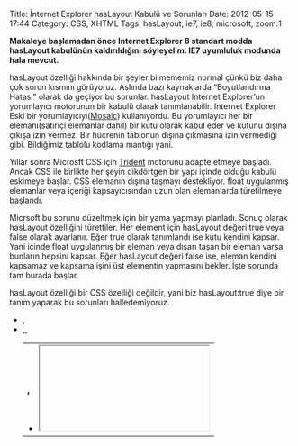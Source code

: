 Title: İnternet Explorer hasLayout Kabulü ve Sorunları 
Date: 2012-05-15 17:44
Category: CSS, XHTML
Tags: hasLayout, ie7, ie8, microsoft, zoom:1

**Makaleye başlamadan önce Internet Explorer 8 standart modda hasLayout
kabulünün kaldırıldığını söyleyelim. IE7 uyumluluk modunda hala
mevcut.**

hasLayout özelliği hakkında bir şeyler bilmememiz normal çünkü biz daha
çok sorun kısmını görüyoruz. Aslında bazı kaynaklarda “Boyutlandırma
Hatası” olarak da geçiyor bu sorunlar. hasLayout Internet Explorer’un
yorumlayıcı motorunun bir kabulü olarak tanımlanabilir. Internet
Explorer Eski bir yorumlayıcıyı([Mosaic][]) kullanıyordu. Bu yorumlayıcı
her bir elemanı(satıriçi elemanlar dahil) bir kutu olarak kabul eder ve
kutunu dışına çıkışa izin vermez. Bir hücrenin tablonun dışına çıkmasına
izin vermediği gibi. Bildiğimiz tablolu kodlama mantığı yani.

Yıllar sonra Microsft CSS için [Trident][] motorunu adapte etmeye
başladı. Ancak CSS ile birlikte her şeyin dikdörtgen bir yapı içinde
olduğu kabulü eskimeye başlar. CSS elemanın dışına taşmayı destekliyor.
float uygulanmış elemanlar veya içeriği kapsayıcısından uzun olan
elemanlarda türetilmeye başlandı.

Micrsoft bu sorunu düzeltmek için bir yama yapmayı planladı. Sonuç
olarak hasLayout özelliğini türettiler. Her element için hasLayout
değeri true veya false olarak ayarlanır. Eğer true olarak tanımlandı ise
kutu kendini kapsar. Yani içinde float uygulanmış bir eleman veya dışarı
taşan bir eleman varsa bunların hepsini kapsar. Eğer hasLayout değeri
false ise, eleman kendini kapsamaz ve kapsama işini üst elementin
yapmasını bekler. İşte sorunda tam burada başlar.

hasLayout özelliği bir CSS özelliği değildir, yani biz hasLayout:true
diye bir tanım yaparak bu sorunları halledemiyoruz.

-   [<html>][],[<body>][]
-   [<table>][],[<tr>][],[<th>][],[<td>][]
-   [<iframe>][],[<embed>][] (non-standard
    element),[<object>][],[<applet>][]
-   [<img>][]
-   [<hr>][]
-   [<input>][],[<button>][],[<select>][],[<textarea>][],[<fieldset>][],[<legend>][]
-   <marquee> (don't ever use this one, non-standard and annoying)

Etiketlerinin başlangıç hasLayout değeri true olarak geliyor.

Ayrıca bazı özellikler tanımlandığında hasLayout true olur;

-   position: absolute
-   float: left veya right
-   display: inline-block
-   width: herhangi bir değer veya auto
-   height: herhangi bir değer veya auto
-   zoom: herhangi bir değer
-   writing-mode: tb-rl

ie7 ile gelen yeni özellikler;

-   overflow: hidden veya scroll veya auto
-   overflow-x: hidden veya scroll veya auto
-   overflow-y: hidden veya scroll veya auto
-   min-width: herhangi bir değer veya auto
-   max-width: herhangi bir değer veya auto
-   min-height: herhangi bir değer veya auto
-   max-height: herhangi bir değer veya auto

Microsoft IE 8 standart modda bu sorunu çözdü.

Yukarıdaki özellikleri  atamak her zaman mümkün olmuyor ama sadece
Internet Explorer’a özel olan zoom ve writing-mode özellikleri
kullanılabilir. Tabi bu özelliklerin standartlar dahilinde değildir.

zoom özelliği sayfanın yakınlaştırmak için kullanılır. 2 değeri sayfayı
iki kat büyüterek gösterecektir. 1 değer ise sayfanın normal boyutlarda
görünmesini sağlayacaktır. zoom: 1 değeri hasLayout değerini true
yaparak bize çözüm sağlayacaktır.

Bu özellik sadece Internet Explorer için geçerlidir.

### Sonuç

Bu yazıyı yazmamdaki ana nedenlerden birisi İnternet Explorer 7’nin
yorumlayıcı motorunun ne kadar eski bir teknoloji kullandığını
göstermek. Yakın zamanda [ie6’yı öldürdük][]. Gerçi hala ie6 için kod
yazan arkadaşlar var galiba bu yönde mesajlar geliyor bana, onlar için
yapacak pek bir şeyim yok(Allah kurtarsın!). Benim sorunum ie7’nın o
kadarda masum olmadığını göstermek. ie7’nin kullanım yüzdesi
[%7(makaleyi yazdığımda idi şimdi %4,5 kadar düştü)][] civarında ve
hızla düşüyor. Normalde %5’in altına inen tarayıcıların desteğini
kaldırmakta sorun yok, tabi büyük çaplı sitelerde bu oran biraz daha
düşüyor. İnternet Explorer’ın tüm sürümleri sorunlu evet biliyorum.
İnternet Explorer desteğini tümden kaldırsak en iyisi ama bunun imkanı
yok maalesef.

Bu sene ortası veya sonuna doğru ie7 desteğini kaldıracağız inşallah.
Ancak her şey bitmiyor. CSS3’ün birçok özelliği kodlama hayatımıza
girmiş durumda ve İnternet Explorer’un mevcut sürümlerinden ie8 ve
ie9’un CSS3 desteği yok denecek kadar az. Farklı tarayıcılar için kod
yazma serüvenimiz devam edecek yani.

Bir sonraki yazım İnternet Exlorer 7’nin kaybettirdikleri olacak.

Kalın sağlıcakla

### Kaynaklar

-   [http://haslayout.net/haslayout][] (site)
-   [http://www.satzansatz.de/cssd/onhavinglayout.html][] (detaylı)
-   [http://reference.sitepoint.com/css/haslayout][]
-   [http://msdn.microsoft.com/en-us/library/bb250481(v=vs.85).aspx][]
    (detaylı, kaynağından)
-   [http://css-class.com/articles/explorer/guillotine/][] (hasLayout
    hatası)
-   [http://www.alsacreations.com/article/lire/76-haslayout-internet-explorer.html][]
    (farklı dil)
-   [http://jaspan.com/ie-inherited-margin-bug-form-elements-and-haslayout][]
    (hasLayour ve sorun)
-   [http://onwebdev.blogspot.com/2011/02/css-internet-explorer-bugs-and.html][]
    (hasLayout ve sorun)
-   [http://stackoverflow.com/questions/1794350/what-is-haslayout][]
-   [http://stackoverflow.com/search?q=hasLayout][]
-   [http://www.webmasterworld.com/forum83/6999.htm][]
-   [http://msdn.microsoft.com/en-us/library/ms533776.aspx][]

</p>

  [Mosaic]: http://en.wikipedia.org/wiki/Mosaic_web_browser
  [Trident]: http://en.wikipedia.org/wiki/Trident_(layout_engine)
  [<html>]: http://www.w3.org/TR/html401/struct/global.html#edef-HTML
  [<body>]: http://www.w3.org/TR/html401/struct/global.html#edef-BODY
  [<table>]: http://www.w3.org/TR/html401/struct/tables.html#edef-TABLE
  [<tr>]: http://www.w3.org/TR/html401/struct/tables.html#edef-TR
  [<th>]: http://www.w3.org/TR/html401/struct/tables.html#edef-TH
  [<td>]: http://www.w3.org/TR/html401/struct/tables.html#edef-TD
  [<iframe>]: http://www.w3.org/TR/html401/present/frames.html#edef-IFRAME
  [<embed>]: http://alistapart.com/articles/byebyeembed
  [<object>]: http://www.w3.org/TR/html401/struct/objects.html#edef-OBJECT
  [<applet>]: http://www.w3.org/TR/html401/struct/objects.html#edef-APPLET
  [<img>]: http://www.w3.org/TR/html401/struct/objects.html#edef-IMG
  [<hr>]: http://www.w3.org/TR/html401/present/graphics.html#edef-HR
  [<input>]: http://www.w3.org/TR/html401/interact/forms.html#edef-INPUT
  [<button>]: http://www.w3.org/TR/html401/interact/forms.html#edef-BUTTON
  [<select>]: http://www.w3.org/TR/html401/interact/forms.html#edef-SELECT
  [<textarea>]: http://www.w3.org/TR/html401/interact/forms.html#edef-TEXTAREA
  [<fieldset>]: http://www.w3.org/TR/html401/interact/forms.html#edef-FIELDSET
  [<legend>]: http://www.w3.org/TR/html401/interact/forms.html#edef-LEGEND
  [ie6’yı öldürdük]: http://www.fatihhayrioglu.com/ie6-sonrasi-kod-yazma-aliskanliklarimizi-guncellemek/
  [%7(makaleyi yazdığımda idi şimdi %4,5 kadar düştü)]: http://labs.sahibinden.com/yazi/sahibinden-com-ziyaretcileri-2011-yili-teknoloji-analizi/
  [http://haslayout.net/haslayout]: http://haslayout.net/haslayout
  [http://www.satzansatz.de/cssd/onhavinglayout.html]: http://www.satzansatz.de/cssd/onhavinglayout.html
  [http://reference.sitepoint.com/css/haslayout]: http://reference.sitepoint.com/css/haslayout
  [http://msdn.microsoft.com/en-us/library/bb250481(v=vs.85).aspx]: http://msdn.microsoft.com/en-us/library/bb250481(v=vs.85).aspx
  [http://css-class.com/articles/explorer/guillotine/]: http://css-class.com/articles/explorer/guillotine/
  [http://www.alsacreations.com/article/lire/76-haslayout-internet-explorer.html]:    http://www.alsacreations.com/article/lire/76-haslayout-internet-explorer.html
  [http://jaspan.com/ie-inherited-margin-bug-form-elements-and-haslayout]:    http://jaspan.com/ie-inherited-margin-bug-form-elements-and-haslayout
  [http://onwebdev.blogspot.com/2011/02/css-internet-explorer-bugs-and.html]:    http://onwebdev.blogspot.com/2011/02/css-internet-explorer-bugs-and.html
  [http://stackoverflow.com/questions/1794350/what-is-haslayout]: http://stackoverflow.com/questions/1794350/what-is-haslayout
  [http://stackoverflow.com/search?q=hasLayout]: http://stackoverflow.com/search?q=hasLayout
  [http://www.webmasterworld.com/forum83/6999.htm]: http://www.webmasterworld.com/forum83/6999.htm
  [http://msdn.microsoft.com/en-us/library/ms533776.aspx]: http://msdn.microsoft.com/en-us/library/ms533776.aspx
